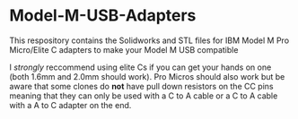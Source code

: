 # Model-M-USB-Adapters
This respository contains the Solidworks and STL files for IBM Model M Pro Micro/Elite C adapters to make your Model M USB compatible

I *strongly* reccommend using elite Cs if you can get your hands on one (both 1.6mm and 2.0mm should work). Pro Micros should also work but be aware that some clones do **not** have pull down resistors on the CC pins meaning that they can only be used with a C to A cable or a C to A cable with a A to C adapter on the end.
